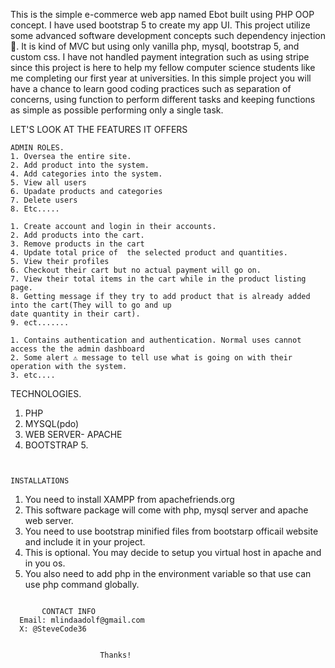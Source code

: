 This is the simple e-commerce web app named Ebot built using PHP OOP concept.
I have used bootstrap 5 to create my app UI.
This project utilize some advanced software development concepts such dependency injection 💉.
It is kind of MVC but using only vanilla php, mysql, bootstrap 5, and custom css.
I have not handled payment integration such as  using stripe since this project is here to help my fellow computer science students like me completing our first year at universities.
In this simple project you will have a chance to learn good coding practices such as separation of concerns, using function to perform different tasks and keeping functions as simple as possible performing only a single task.

LET'S LOOK AT THE FEATURES IT OFFERS
``````
ADMIN ROLES.
1. Oversea the entire site.
2. Add product into the system.
4. Add categories into the system.
5. View all users
6. Upadate products and categories
7. Delete users
8. Etc.....
``````

 ``````              USER ROLES
1. Create account and login in their accounts.
2. Add products into the cart.
3. Remove products in the cart
4. Update total price of  the selected product and quantities.
5. View their profiles
6. Checkout their cart but no actual payment will go on.
7. View their total items in the cart while in the product listing page.
8. Getting message if they try to add product that is already added into the cart(They will to go and up
date quantity in their cart).
 9. ect.......
 ``````
 ``````              FEATURES
1. Contains authentication and authentication. Normal uses cannot access the the admin dashboard
2. Some alert ⚠ message to tell use what is going on with their operation with the system.
3. etc....
``````
TECHNOLOGIES.
1. PHP
2. MYSQL(pdo)
3. WEB SERVER- APACHE
4. BOOTSTRAP 5.
``````


INSTALLATIONS
``````
1. You need to install XAMPP from apachefriends.org
2. This software package will come with php, mysql server and apache web server.
3. You need to use bootstrap minified files from bootstarp officail website and include it in your project.
4. This is optional. You may decide to setup you virtual host in apache and in you os.
5. You also need to add php in the environment variable so that use can use php command globally.
``````

``````
           CONTACT INFO
      Email: mlindaadolf@gmail.com
      X: @SteveCode36
   ```````

                       Thanks!
